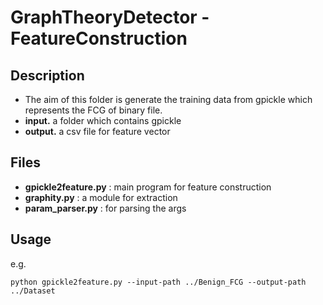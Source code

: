 # GraphTheoryDetector - FeatureConstruction

## Description

* The aim of this folder is generate the training data from gpickle which represents the FCG of binary file.
* **input.** a folder which contains gpickle
* **output.** a csv file for feature vector

## Files

* **gpickle2feature.py** : main program for feature construction
* **graphity.py** : a module for extraction
* **param_parser.py** : for parsing the args

## Usage

e.g.

```
python gpickle2feature.py --input-path ../Benign_FCG --output-path ../Dataset
```

